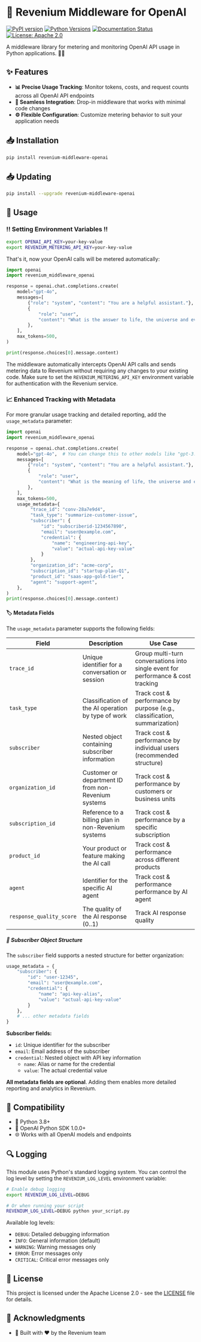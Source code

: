 # 🤖 Revenium Middleware for OpenAI

[![PyPI version](https://img.shields.io/pypi/v/revenium-middleware-openai.svg)](https://pypi.org/project/revenium-middleware-openai/)
[![Python Versions](https://img.shields.io/pypi/pyversions/revenium-middleware-openai.svg)](https://pypi.org/project/revenium-middleware-openai/)
[![Documentation Status](https://readthedocs.org/projects/revenium-middleware-openai/badge/?version=latest)](https://revenium-middleware-openai.readthedocs.io/en/latest/?badge=latest)
[![License: Apache 2.0](https://img.shields.io/badge/License-Apache%202.0-blue.svg)](https://www.apache.org/licenses/LICENSE-2.0)

[//]: # ([![Build Status]&#40;https://github.com/revenium/revenium-middleware-openai/actions/workflows/ci.yml/badge.svg&#41;]&#40;https://github.com/revenium/revenium-middleware-openai/actions&#41;)

A middleware library for metering and monitoring OpenAI API usage in Python applications. 🐍✨

## ✨ Features

- **📊 Precise Usage Tracking**: Monitor tokens, costs, and request counts across all OpenAI API endpoints
- **🔌 Seamless Integration**: Drop-in middleware that works with minimal code changes
- **⚙️ Flexible Configuration**: Customize metering behavior to suit your application needs

## 📥 Installation

```bash
pip install revenium-middleware-openai
```

## 📥 Updating

```bash
pip install --upgrade revenium-middleware-openai
```

## 🔧 Usage

### ‼️ Setting Environment Variables ‼️

```bash
export OPENAI_API_KEY=your-key-value
export REVENIUM_METERING_API_KEY=your-key-value
```
That's it, now your OpenAI calls will be metered automatically:

```python
import openai
import revenium_middleware_openai

response = openai.chat.completions.create(
    model="gpt-4o",
    messages=[
        {"role": "system", "content": "You are a helpful assistant."},
        {
            "role": "user",
            "content": "What is the answer to life, the universe and everything?",
        },
    ],
    max_tokens=500,
)

print(response.choices[0].message.content)
```

The middleware automatically intercepts OpenAI API calls and sends metering data to Revenium without requiring any
changes to your existing code. Make sure to set the `REVENIUM_METERING_API_KEY` environment variable for authentication
with the Revenium service.

### 📈 Enhanced Tracking with Metadata

For more granular usage tracking and detailed reporting, add the `usage_metadata` parameter:

```python
import openai
import revenium_middleware_openai

response = openai.chat.completions.create(
    model="gpt-4o",  # You can change this to other models like "gpt-3.5-turbo"
    messages=[
        {"role": "system", "content": "You are a helpful assistant."},
        {
            "role": "user",
            "content": "What is the meaning of life, the universe and everything?",
        },
    ],
    max_tokens=500,
    usage_metadata={
         "trace_id": "conv-28a7e9d4",
         "task_type": "summarize-customer-issue",
         "subscriber": {
             "id": "subscriberid-1234567890",
             "email": "user@example.com",
             "credential": {
                 "name": "engineering-api-key",
                 "value": "actual-api-key-value"
             }
         },
         "organization_id": "acme-corp",
         "subscription_id": "startup-plan-Q1",
         "product_id": "saas-app-gold-tier",
         "agent": "support-agent",
    },
)
print(response.choices[0].message.content)
```

#### 🏷️ Metadata Fields

The `usage_metadata` parameter supports the following fields:

| Field                        | Description                                               | Use Case                                                          |
|------------------------------|-----------------------------------------------------------|-------------------------------------------------------------------|
| `trace_id`                   | Unique identifier for a conversation or session           | Group multi-turn conversations into single event for performance & cost tracking                           |
| `task_type`                  | Classification of the AI operation by type of work        | Track cost & performance by purpose (e.g., classification, summarization)                                  |
| `subscriber`                 | Nested object containing subscriber information           | Track cost & performance by individual users (recommended structure)                                       |
| `organization_id`            | Customer or department ID from non-Revenium systems       | Track cost & performance by customers or business units                                                    |
| `subscription_id`            | Reference to a billing plan in non-Revenium systems       | Track cost & performance by a specific subscription                                                        |
| `product_id`                 | Your product or feature making the AI call                | Track cost & performance across different products                                                         |
| `agent`                      | Identifier for the specific AI agent                      | Track cost & performance performance by AI agent                                                           |
| `response_quality_score`     | The quality of the AI response (0..1)                     | Track AI response quality                                                                                  |

##### 👤 Subscriber Object Structure

The `subscriber` field supports a nested structure for better organization:

```python
usage_metadata = {
    "subscriber": {
        "id": "user-12345",
        "email": "user@example.com", 
        "credential": {
            "name": "api-key-alias",
            "value": "actual-api-key-value"
        }
    },
    # ... other metadata fields
}
```

**Subscriber fields:**
- `id`: Unique identifier for the subscriber
- `email`: Email address of the subscriber  
- `credential`: Nested object with API key information
  - `name`: Alias or name for the credential
  - `value`: The actual credential value

**All metadata fields are optional**. Adding them enables more detailed reporting and analytics in Revenium.

## 🔄 Compatibility

- 🐍 Python 3.8+
- 🤖 OpenAI Python SDK 1.0.0+
- 🌐 Works with all OpenAI models and endpoints

## 🔍 Logging

This module uses Python's standard logging system. You can control the log level by setting the `REVENIUM_LOG_LEVEL`
environment variable:

```bash
# Enable debug logging
export REVENIUM_LOG_LEVEL=DEBUG

# Or when running your script
REVENIUM_LOG_LEVEL=DEBUG python your_script.py
```

Available log levels:

- `DEBUG`: Detailed debugging information
- `INFO`: General information (default)
- `WARNING`: Warning messages only
- `ERROR`: Error messages only
- `CRITICAL`: Critical error messages only

## 📄 License

This project is licensed under the Apache License 2.0 - see the [LICENSE](LICENSE) file for details.

## 🙏 Acknowledgments

- 💖 Built with ❤️ by the Revenium team
